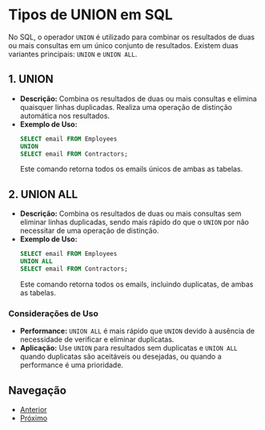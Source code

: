 # Tipos de UNION em SQL

No SQL, o operador `UNION` é utilizado para combinar os resultados de duas ou mais consultas em um único conjunto de resultados. Existem duas variantes principais: `UNION` e `UNION ALL`.

## 1. UNION
- **Descrição:** Combina os resultados de duas ou mais consultas e elimina quaisquer linhas duplicadas. Realiza uma operação de distinção automática nos resultados.
- **Exemplo de Uso:**
  ```sql
  SELECT email FROM Employees
  UNION
  SELECT email FROM Contractors;
  ```
  Este comando retorna todos os emails únicos de ambas as tabelas.

## 2. UNION ALL
- **Descrição:** Combina os resultados de duas ou mais consultas sem eliminar linhas duplicadas, sendo mais rápido do que o `UNION` por não necessitar de uma operação de distinção.
- **Exemplo de Uso:**
  ```sql
  SELECT email FROM Employees
  UNION ALL
  SELECT email FROM Contractors;
  ```
  Este comando retorna todos os emails, incluindo duplicatas, de ambas as tabelas.

### Considerações de Uso
- **Performance:** `UNION ALL` é mais rápido que `UNION` devido à ausência de necessidade de verificar e eliminar duplicatas.
- **Aplicação:** Use `UNION` para resultados sem duplicatas e `UNION ALL` quando duplicatas são aceitáveis ou desejadas, ou quando a performance é uma prioridade.

## Navegação
- [Anterior](12-exemplo-having.md)
- [Próximo](14-exemplo-union.md)
